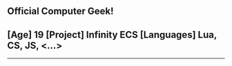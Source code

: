 Official Computer Geek!
---------------------
[Age] 19
[Project] Infinity ECS
[Languages] Lua, CS, JS, <...>
---------------------
[Management]: 8.5
[Programming]: 8.5
[Building,  Meshing]: 7
[UI Design]: 7
[Git]: 7

[Design]: 4.5
[Art, GFX]: 4.5
---------------------
[Link]: AsynchronousMatrix#4213 (685566749516628033)
